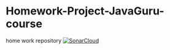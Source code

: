 # Homework-Project-JavaGuru-course
home work repository
[![SonarCloud](https://sonarcloud.io/images/project_badges/sonarcloud-white.svg)](https://sonarcloud.io/dashboard?id=ufolog1368_Homework-Project-JavaGuru-course)
